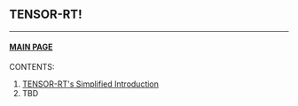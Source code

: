 ## TENSOR-RT!
---

<div>
  <a href="../"><h4>MAIN PAGE</h4></a>
</div>

CONTENTS:
1. <a href="understand_trt/">TENSOR-RT's Simplified Introduction</a>
2. TBD